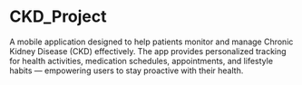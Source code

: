 # CKD_Project
A mobile application designed to help patients monitor and manage Chronic Kidney Disease (CKD) effectively. The app provides personalized tracking for health activities, medication schedules, appointments, and lifestyle habits — empowering users to stay proactive with their health.
